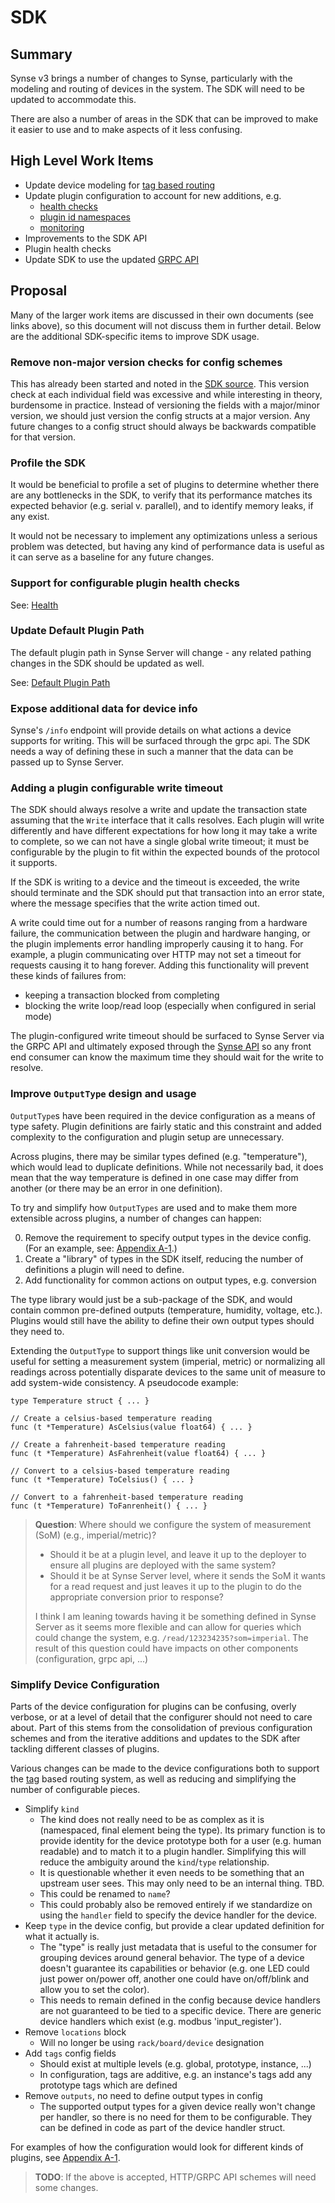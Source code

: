 # SDK
## Summary
Synse v3 brings a number of changes to Synse, particularly with the modeling and
routing of devices in the system. The SDK will need to be updated to accommodate this.

There are also a number of areas in the SDK that can be improved to make it easier
to use and to make aspects of it less confusing.

## High Level Work Items
- Update device modeling for [tag based routing](tags.md)
- Update plugin configuration to account for new additions, e.g.
  - [health checks](health.md)
  - [plugin id namespaces](ids.md)
  - [monitoring](monitoring.md)
- Improvements to the SDK API
- Plugin health checks
- Update SDK to use the updated [GRPC API](grpc.md)

## Proposal
Many of the larger work items are discussed in their own documents (see links
above), so this document will not discuss them in further detail. Below are
the additional SDK-specific items to improve SDK usage.

### Remove non-major version checks for config schemes
This has already been started and noted in the [SDK source](https://github.com/vapor-ware/synse-sdk/blob/ee3e84f602c74c6e499a36f7f58916f08eeb74b6/sdk/config.go#L88-L102).
This version check at each individual field was excessive and while interesting
in theory, burdensome in practice. Instead of versioning the fields with a major/minor
version, we should just version the config structs at a major version. Any future
changes to a config struct should always be backwards compatible for that version.

### Profile the SDK
It would be beneficial to profile a set of plugins to determine whether there
are any bottlenecks in the SDK, to verify that its performance matches its expected
behavior (e.g. serial v. parallel), and to identify memory leaks, if any exist.

It would not be necessary to implement any optimizations unless a serious problem
was detected, but having any kind of performance data is useful as it can serve as
a baseline for any future changes.

### Support for configurable plugin health checks
See: [Health](health.md#synse-plugins)

### Update Default Plugin Path
The default plugin path in Synse Server will change - any related pathing changes
in the SDK should be updated as well.

See: [Default Plugin Path](server.md#default-plugin-path)

### Expose additional data for device info
Synse's `/info` endpoint will provide details on what actions a device supports
for writing. This will be surfaced through the grpc api. The SDK needs a way of defining
these in such a manner that the data can be passed up to Synse Server.

### Adding a plugin configurable write timeout
The SDK should always resolve a write and update the transaction state assuming that
the `Write` interface that it calls resolves. Each plugin will write differently and
have different expectations for how long it may take a write to complete, so we can not
have a single global write timeout; it must be configurable by the plugin to fit within
the expected bounds of the protocol it supports.

If the SDK is writing to a device and the timeout is exceeded, the write should terminate
and the SDK should put that transaction into an error state, where the message specifies
that the write action timed out.

A write could time out for a number of reasons ranging from a hardware failure,
the communication between the plugin and hardware hanging, or the plugin implements
error handling improperly causing it to hang. For example, a plugin communicating
over HTTP may not set a timeout for requests causing it to hang forever. Adding this
functionality will prevent these kinds of failures from:
- keeping a transaction blocked from completing
- blocking the write loop/read loop (especially when configured in serial mode)

The plugin-configured write timeout should be surfaced to Synse Server via the
GRPC API and ultimately exposed through the [Synse API](api.md#transaction) so
any front end consumer can know the maximum time they should wait for the write to
resolve.


### Improve `OutputType` design and usage
`OutputType`s have been required in the device configuration as a means of type safety.
Plugin definitions are fairly static and this constraint and added complexity to the
configuration and plugin setup are unnecessary.

Across plugins, there may be similar types defined (e.g. "temperature"), which would
lead to duplicate definitions. While not necessarily bad, it does mean that the way
temperature is defined in one case may differ from another (or there may be an error
in one definition).

To try and simplify how `OutputTypes` are used and to make them more extensible
across plugins, a number of changes can happen:

0. Remove the requirement to specify output types in the device config. (For an
   example, see: [Appendix A-1](appendix-a.md#1-sdk-device-configurations).)
0. Create a "library" of types in the SDK itself, reducing the number of definitions
   a plugin will need to define.
0. Add functionality for common actions on output types, e.g. conversion


The type library would just be a sub-package of the SDK, and would contain common
pre-defined outputs (temperature, humidity, voltage, etc.). Plugins would still have
the ability to define their own output types should they need to.

Extending the `OutputType` to support things like unit conversion would be useful
for setting a measurement system (imperial, metric) or normalizing all readings
across potentially disparate devices to the same unit of measure to add system-wide
consistency. A pseudocode example:

```
type Temperature struct { ... }

// Create a celsius-based temperature reading
func (t *Temperature) AsCelsius(value float64) { ... }

// Create a fahrenheit-based temperature reading
func (t *Temperature) AsFahrenheit(value float64) { ... }

// Convert to a celsius-based temperature reading
func (t *Temperature) ToCelsius() { ... }

// Convert to a fahrenheit-based temperature reading
func (t *Temperature) ToFanrenheit() { ... }
```

> **Question**: Where should we configure the system of measurement (SoM) (e.g., imperial/metric)?
>  * Should it be at a plugin level, and leave it up to the deployer to ensure all plugins
>    are deployed with the same system?
>  * Should it be at Synse Server level, where it sends the SoM it wants for a read request
>    and just leaves it up to the plugin to do the appropriate conversion prior to response?
>
> I think I am leaning towards having it be something defined in Synse Server as it seems more
> flexible and can allow for queries which could change the system, e.g. `/read/123234235?som=imperial`.
> The result of this question could have impacts on other components (configuration, grpc api, ...)


### Simplify Device Configuration
Parts of the device configuration for plugins can be confusing, overly verbose,
or at a level of detail that the configurer should not need to care about. Part of this
stems from the consolidation of previous configuration schemes and from the
iterative additions and updates to the SDK after tackling different classes of
plugins.

Various changes can be made to the device configurations both to support the
[tag](tags.md) based routing system, as well as reducing and simplifying the
number of configurable pieces.

* Simplify `kind`
  * The kind does not really need to be as complex as it is (namespaced, final element being
    the type). Its primary function is to provide identity for the device prototype both
    for a user (e.g. human readable) and to match it to a plugin handler. Simplifying this
    will reduce the ambiguity around the `kind`/`type` relationship.
  * It is questionable whether it even needs to be something that an upstream user sees. This
    may only need to be an internal thing. TBD.
  * This could be renamed to `name`?
  * This could probably also be removed entirely if we standardize on using the `handler`
    field to specify the device handler for the device.
* Keep `type` in the device config, but provide a clear updated definition for what
  it actually is.
  * The "type" is really just metadata that is useful to the consumer for grouping devices
    around general behavior. The type of a device doesn't guarantee its capabilities or
    behavior (e.g. one LED could just power on/power off, another one could have on/off/blink
    and allow you to set the color).
  * This needs to remain defined in the config because device handlers are not guaranteed
    to be tied to a specific device. There are generic device handlers which exist (e.g.
    modbus 'input_register').
* Remove `locations` block
  * Will no longer be using `rack/board/device` designation
* Add `tags` config fields
  * Should exist at multiple levels (e.g. global, prototype, instance, ...)
  * In configuration, tags are additive, e.g. an instance's tags add any prototype tags which are defined
* Remove `outputs`, no need to define output types in config
  * The supported output types for a given device really won't change per handler,
    so there is no need for them to be configurable. They can be defined in code
    as part of the device handler struct.
    

For examples of how the configuration would look for different kinds of plugins,
see [Appendix A-1](appendix-a.md#1-sdk-device-configurations).
 
> **TODO**: If the above is accepted, HTTP/GRPC API schemes will need some changes.
